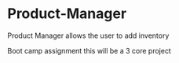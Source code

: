# Product-Manager

Product Manager allows the user to add inventory

Boot camp assignment this will be a 3 core project
